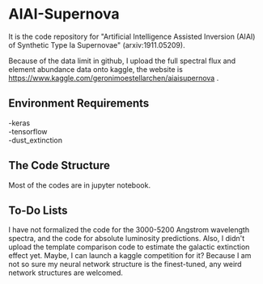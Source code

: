 # AIAI-Supernova

It is the code repository for "Artificial Intelligence Assisted Inversion (AIAI) of Synthetic Type Ia Supernovae" (arxiv:1911.05209).  

Because of the data limit in github, I upload the full spectral flux and element abundance data onto kaggle, the website is https://www.kaggle.com/geronimoestellarchen/aiaisupernova . 

## Environment Requirements

-keras  
-tensorflow  
-dust_extinction  


## The Code Structure

Most of the codes are in jupyter notebook. 

## To-Do Lists

I have not formalized the code for the 3000-5200 Angstrom wavelength spectra, and the code for absolute luminosity predictions. 
Also, I didn't upload the template comparison code to estimate the galactic extinction effect yet. 
Maybe, I can launch a kaggle competition for it? 
Because I am not so sure my neural network structure is the finest-tuned, any weird network structures are welcomed. 